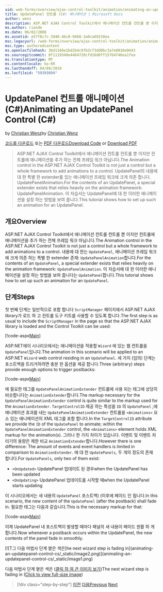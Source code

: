```yaml
---
uid: web-forms/overview/ajax-control-toolkit/animation/animating-an-updatepanel-control-cs
title: UpdatePanel 컨트롤 (C#) 애니메이션 | Microsoft Docs
author: wenz
description: ASP.NET AJAX Control Toolkit에서 애니메이션 컨트롤 컨트롤 뿐 이지만 컨트롤에 애니메이션을 추가 하는 전체 프레임 워크 아닙니다. 내용에 대 한 프로그램...
ms.author: riande
ms.date: 06/02/2008
ms.assetid: e57f8c7c-3940-4bc0-9468-3a0ca69158ea
msc.legacyurl: /web-forms/overview/ajax-control-toolkit/animation/animating-an-updatepanel-control-cs
msc.type: authoredcontent
ms.openlocfilehash: 36d1166e1bd2b4c97b3cf3dd0bc3a7e8010a9443
ms.sourcegitcommit: 0f1119340e4464720cfd16d0ff15764746ea1fea
ms.translationtype: MT
ms.contentlocale: ko-KR
ms.lasthandoff: 04/09/2019
ms.locfileid: "59393694"
---
```

# <a name="animating-an-updatepanel-control-c"></a><span data-ttu-id="fcbb5-104">UpdatePanel 컨트롤 애니메이션(C#)</span><span class="sxs-lookup"><span data-stu-id="fcbb5-104">Animating an UpdatePanel Control (C#)</span></span>

<span data-ttu-id="fcbb5-105">by [Christian Wenz](https://github.com/wenz)</span><span class="sxs-lookup"><span data-stu-id="fcbb5-105">by [Christian Wenz](https://github.com/wenz)</span></span>

<span data-ttu-id="fcbb5-106">[코드를 다운로드](http://download.microsoft.com/download/9/3/f/93f8daea-bebd-4821-833b-95205389c7d0/UpdatePanelAnimation1.cs.zip) 또는 [PDF 다운로드](http://download.microsoft.com/download/b/6/a/b6ae89ee-df69-4c87-9bfb-ad1eb2b23373/updatepanelanimation1CS.pdf)</span><span class="sxs-lookup"><span data-stu-id="fcbb5-106">[Download Code](http://download.microsoft.com/download/9/3/f/93f8daea-bebd-4821-833b-95205389c7d0/UpdatePanelAnimation1.cs.zip) or [Download PDF](http://download.microsoft.com/download/b/6/a/b6ae89ee-df69-4c87-9bfb-ad1eb2b23373/updatepanelanimation1CS.pdf)</span></span>

> <span data-ttu-id="fcbb5-107">ASP.NET AJAX Control Toolkit에서 애니메이션 컨트롤 컨트롤 뿐 이지만 컨트롤에 애니메이션을 추가 하는 전체 프레임 워크 아닙니다.</span><span class="sxs-lookup"><span data-stu-id="fcbb5-107">The Animation control in the ASP.NET AJAX Control Toolkit is not just a control but a whole framework to add animations to a control.</span></span> <span data-ttu-id="fcbb5-108">UpdatePanel의 내용에 대 한 특별 한 extender를 있는 애니메이션 프레임 워크에 크게 의존 합니다. UpdatePanelAnimation.</span><span class="sxs-lookup"><span data-stu-id="fcbb5-108">For the contents of an UpdatePanel, a special extender exists that relies heavily on the animation framework: UpdatePanelAnimation.</span></span> <span data-ttu-id="fcbb5-109">이 자습서는 UpdatePanel에 대 한 이러한 애니메이션을 설정 하는 방법을 보여 줍니다.</span><span class="sxs-lookup"><span data-stu-id="fcbb5-109">This tutorial shows how to set up such an animation for an UpdatePanel.</span></span>


## <a name="overview"></a><span data-ttu-id="fcbb5-110">개요</span><span class="sxs-lookup"><span data-stu-id="fcbb5-110">Overview</span></span>

<span data-ttu-id="fcbb5-111">ASP.NET AJAX Control Toolkit에서 애니메이션 컨트롤 컨트롤 뿐 이지만 컨트롤에 애니메이션을 추가 하는 전체 프레임 워크 아닙니다.</span><span class="sxs-lookup"><span data-stu-id="fcbb5-111">The Animation control in the ASP.NET AJAX Control Toolkit is not just a control but a whole framework to add animations to a control.</span></span> <span data-ttu-id="fcbb5-112">내용에 대 한는 `UpdatePanel`, 애니메이션 프레임 워크에 크게 의존 하는 특별 한 extender 존재: `UpdatePanelAnimation`합니다.</span><span class="sxs-lookup"><span data-stu-id="fcbb5-112">For the contents of an `UpdatePanel`, a special extender exists that relies heavily on the animation framework: `UpdatePanelAnimation`.</span></span> <span data-ttu-id="fcbb5-113">이 자습서에 대 한 이러한 애니메이션을 설정 하는 방법을 보여 줍니다는 `UpdatePanel`합니다.</span><span class="sxs-lookup"><span data-stu-id="fcbb5-113">This tutorial shows how to set up such an animation for an `UpdatePanel`.</span></span>

## <a name="steps"></a><span data-ttu-id="fcbb5-114">단계</span><span class="sxs-lookup"><span data-stu-id="fcbb5-114">Steps</span></span>

<span data-ttu-id="fcbb5-115">첫 번째 단계는 일반적으로 포함 합니다 `ScriptManager` 페이지에서 ASP.NET AJAX library가 로드 하 고 컨트롤 도구 키트를 사용할 수 있도록 합니다.</span><span class="sxs-lookup"><span data-stu-id="fcbb5-115">The first step is as usual to include the `ScriptManager` in the page so that the ASP.NET AJAX library is loaded and the Control Toolkit can be used:</span></span>

[!code-aspx[Main](animating-an-updatepanel-control-cs/samples/sample1.aspx)]

<span data-ttu-id="fcbb5-116">ASP.NET에이 시나리오에서는 애니메이션을 적용할 `Wizard` 에 있는 웹 컨트롤을 `UpdatePanel`입니다.</span><span class="sxs-lookup"><span data-stu-id="fcbb5-116">The animation in this scenario will be applied to an ASP.NET `Wizard` web control residing in an `UpdatePanel`.</span></span> <span data-ttu-id="fcbb5-117">세 가지 (임의) 단계는 포스트백을 트리거하려면 충분 한 옵션을 제공 합니다.</span><span class="sxs-lookup"><span data-stu-id="fcbb5-117">Three (arbitrary) steps provide enough options to trigger postbacks:</span></span>

[!code-aspx[Main](animating-an-updatepanel-control-cs/samples/sample2.aspx)]

<span data-ttu-id="fcbb5-118">에 필요한 태그를 `UpdatePanelAnimationExtender` 컨트롤에 사용 되는 태그에 상당히 비슷합니다는 `AnimationExtender`합니다.</span><span class="sxs-lookup"><span data-stu-id="fcbb5-118">The markup necessary for the `UpdatePanelAnimationExtender` control is quite similar to the markup used for the `AnimationExtender`.</span></span> <span data-ttu-id="fcbb5-119">`TargetControlID` 제공 하는 특성을 `ID` 의 `UpdatePanel` ;에 애니메이션 효과를 내는 `UpdatePanelAnimationExtender` 컨트롤을 `<Animations>` 요소 있는 애니메이션의 XML 태그를 포함 합니다.</span><span class="sxs-lookup"><span data-stu-id="fcbb5-119">In the `TargetControlID` attribute we provide the `ID` of the `UpdatePanel` to animate; within the `UpdatePanelAnimationExtender` control, the `<Animations>` element holds XML markup for the animation(s).</span></span> <span data-ttu-id="fcbb5-120">그러나 한 가지 차이가 있습니다. 이벤트 및 이벤트 처리기의 용량은 제한 비교 `AnimationExtender`합니다.</span><span class="sxs-lookup"><span data-stu-id="fcbb5-120">However there is one difference: The amount of events and event handlers is limited in comparison to `AnimationExtender`.</span></span> <span data-ttu-id="fcbb5-121">에 대 한 `UpdatePanels`, 두 개의 정도의 존재 합니다.</span><span class="sxs-lookup"><span data-stu-id="fcbb5-121">For `UpdatePanels`, only two of them exist:</span></span>

- `<OnUpdated>` <span data-ttu-id="fcbb5-122">UpdatePanel 업데이트 된 경우</span><span class="sxs-lookup"><span data-stu-id="fcbb5-122">when the UpdatePanel has been updated</span></span>
- `<OnUpdating>` <span data-ttu-id="fcbb5-123">UpdatePanel 업데이트를 시작할 때</span><span class="sxs-lookup"><span data-stu-id="fcbb5-123">when the UpdatePanel starts updating</span></span>

<span data-ttu-id="fcbb5-124">이 시나리오에서는 새 내용의 `UpdatePanel` 포스트백) (이후에 페이드 인 됩니다.</span><span class="sxs-lookup"><span data-stu-id="fcbb5-124">In this scenario, the new content of the `UpdatePanel` (after the postback) shall fade in.</span></span> <span data-ttu-id="fcbb5-125">필요한 태그는 다음과 같습니다.</span><span class="sxs-lookup"><span data-stu-id="fcbb5-125">This is the necessary markup for that:</span></span>

[!code-aspx[Main](animating-an-updatepanel-control-cs/samples/sample3.aspx)]

<span data-ttu-id="fcbb5-126">이제 UpdatePanel 내 포스트백이 발생할 때마다 패널의 새 내용이 페이드 원활 하 게 합니다.</span><span class="sxs-lookup"><span data-stu-id="fcbb5-126">Now whenever a postback occurs within the UpdatePanel, the new contents of the panel fade in smoothly.</span></span>


[![T<span data-ttu-id="fcbb5-127">그 다음 마법사 단계 옅은 색은]</span><span class="sxs-lookup"><span data-stu-id="fcbb5-127">he next wizard step is fading in]</span></span>(animating-an-updatepanel-control-cs/_static/image2.png)](animating-an-updatepanel-control-cs/_static/image1.png)

<span data-ttu-id="fcbb5-128">다음 마법사 단계 옅은 색은 ([클릭 하 여 큰 이미지 보기](animating-an-updatepanel-control-cs/_static/image3.png))</span><span class="sxs-lookup"><span data-stu-id="fcbb5-128">The next wizard step is fading in ([Click to view full-size image](animating-an-updatepanel-control-cs/_static/image3.png))</span></span>

> [!div class="step-by-step"]
> <span data-ttu-id="fcbb5-129">[이전](changing-an-animation-using-client-side-code-cs.md)
> [다음](dynamically-controlling-updatepanel-animations-cs.md)</span><span class="sxs-lookup"><span data-stu-id="fcbb5-129">[Previous](changing-an-animation-using-client-side-code-cs.md)
[Next](dynamically-controlling-updatepanel-animations-cs.md)</span></span>
